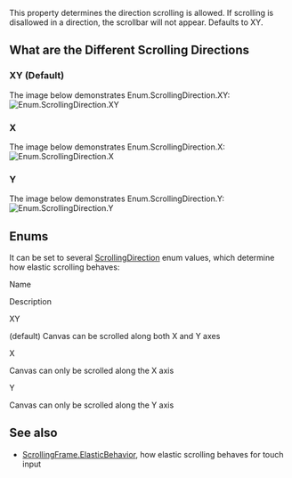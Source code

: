 This property determines the direction scrolling is allowed. If scrolling is disallowed in a direction, the scrollbar will not appear. Defaults to XY.

What are the Different Scrolling Directions
-------------------------------------------

### XY (Default)

The image below demonstrates Enum.ScrollingDirection.XY:  
![Enum.ScrollingDirection.XY](https://developer.roblox.com/assets/blt678b1bc5d1f6beb8/ScrollingDirectionXY.gif)

### X

The image below demonstrates Enum.ScrollingDirection.X:  
![Enum.ScrollingDirection.X](https://developer.roblox.com/assets/blta0d180b895c30110/ScrollingDirectionX.gif)

### Y

The image below demonstrates Enum.ScrollingDirection.Y:  
![Enum.ScrollingDirection.Y](https://developer.roblox.com/assets/blta95d990f00ed1417/ScrollingDirectionY.gif)

Enums
-----

It can be set to several [ScrollingDirection](https://developer.roblox.com/en-us/api-reference/enum/ScrollingDirection) enum values, which determine how elastic scrolling behaves:

Name

Description

XY

(default) Canvas can be scrolled along both X and Y axes

X

Canvas can only be scrolled along the X axis

Y

Canvas can only be scrolled along the Y axis

See also
--------

*   [ScrollingFrame.ElasticBehavior](https://developer.roblox.com/en-us/api-reference/property/ScrollingFrame/ElasticBehavior), how elastic scrolling behaves for touch input